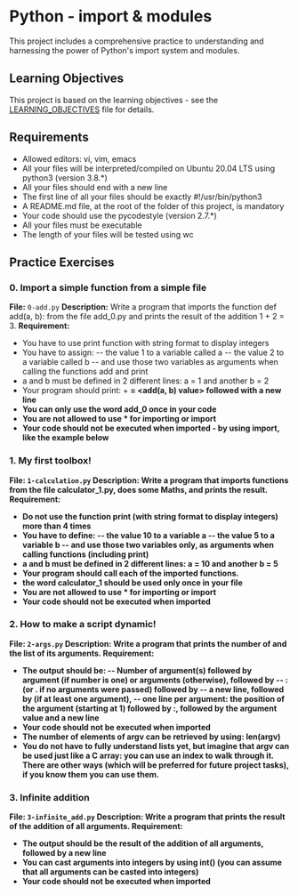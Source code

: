 # Python - import & modules

This project includes a comprehensive practice to understanding and harnessing the power of Python's import system and modules.

## Learning Objectives

This project is based on the learning objectives - see the [LEARNING_OBJECTIVES](https://github.com/Goaty-yagi/holbertonschool-higher_level_programming/blob/main/LEANING_OBJECTIVES.md) file for details.

## Requirements
- Allowed editors: vi, vim, emacs
- All your files will be interpreted/compiled on Ubuntu 20.04 LTS using python3 (version 3.8.*)
- All your files should end with a new line
- The first line of all your files should be exactly #!/usr/bin/python3
- A README.md file, at the root of the folder of this project, is mandatory
- Your code should use the pycodestyle (version 2.7.*)
- All your files must be executable
- The length of your files will be tested using wc

## Practice Exercises

### 0. Import a simple function from a simple file

**File:** `0-add.py`
**Description:** Write a program that imports the function def add(a, b): from the file add_0.py and prints the result of the addition 1 + 2 = 3.
**Requirement:** 
- You have to use print function with string format to display integers
- You have to assign:
-- the value 1 to a variable called a
-- the value 2 to a variable called b
-- and use those two variables as arguments when calling the functions add and print
- a and b must be defined in 2 different lines: a = 1 and another b = 2
- Your program should print: <a value> + <b value> = <add(a, b) value> followed with a new line
- You can only use the word add_0 once in your code
- You are not allowed to use * for importing or __import__
- Your code should not be executed when imported - by using __import__, like the example below


### 1. My first toolbox!

**File:** `1-calculation.py`
**Description:** Write a program that imports functions from the file calculator_1.py, does some Maths, and prints the result.
**Requirement:** 
- Do not use the function print (with string format to display integers) more than 4 times
- You have to define:
-- the value 10 to a variable a
-- the value 5 to a variable b
-- and use those two variables only, as arguments when calling functions (including print)
- a and b must be defined in 2 different lines: a = 10 and another b = 5
- Your program should call each of the imported functions.
- the word calculator_1 should be used only once in your file
- You are not allowed to use * for importing or __import__
- Your code should not be executed when imported

### 2. How to make a script dynamic!

**File:** `2-args.py`
**Description:** Write a program that prints the number of and the list of its arguments.
**Requirement:** 
- The output should be:
-- Number of argument(s) followed by argument (if number is one) or arguments (otherwise), followed by
-- : (or . if no arguments were passed) followed by
-- a new line, followed by (if at least one argument),
-- one line per argument:
the position of the argument (starting at 1) followed by :, followed by the argument value and a new line
- Your code should not be executed when imported
- The number of elements of argv can be retrieved by using: len(argv)
- You do not have to fully understand lists yet, but imagine that argv can be used just like a C array: you can use an index to walk through it. There are other ways (which will be preferred for future project tasks), if you know them you can use them.


### 3. Infinite addition

**File:** `3-infinite_add.py`
**Description:** Write a program that prints the result of the addition of all arguments.
**Requirement:** 
- The output should be the result of the addition of all arguments, followed by a new line
- You can cast arguments into integers by using int() (you can assume that all arguments can be casted into integers)
- Your code should not be executed when imported







